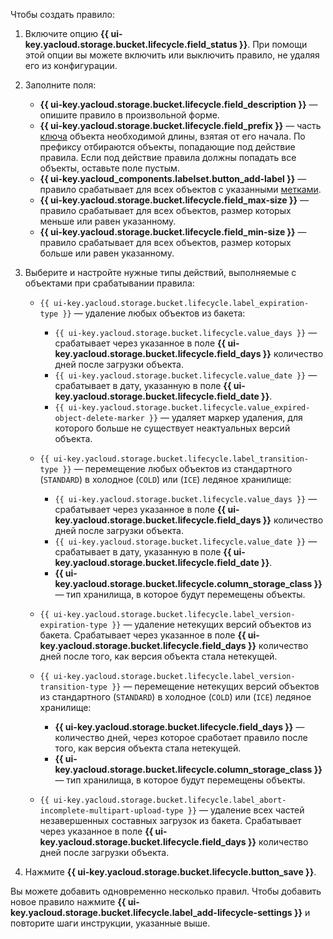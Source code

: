 Чтобы создать правило:

1. Включите опцию **{{ ui-key.yacloud.storage.bucket.lifecycle.field_status }}**. При помощи этой опции вы можете включить или выключить правило, не удаляя его из конфигурации.
1. Заполните поля:
   * **{{ ui-key.yacloud.storage.bucket.lifecycle.field_description }}** — опишите правило в произвольной форме.
   * **{{ ui-key.yacloud.storage.bucket.lifecycle.field_prefix }}** — часть [ключа](../concepts/object.md#key) объекта необходимой длины, взятая от его начала. По префиксу отбираются объекты, попадающие под действие правила. Если под действие правила должны попадать все объекты, оставьте поле пустым.
   * **{{ ui-key.yacloud_components.labelset.button_add-label }}** — правило срабатывает для всех объектов c указанными [метками](../concepts/tags.md).
   * **{{ ui-key.yacloud.storage.bucket.lifecycle.field_max-size }}** — правило срабатывает для всех объектов, размер которых меньше или равен указанному.
   * **{{ ui-key.yacloud.storage.bucket.lifecycle.field_min-size }}** — правило срабатывает для всех объектов, размер которых больше или равен указанному.
1. Выберите и настройте нужные типы действий, выполняемые с объектами при срабатывании правила:
   * `{{ ui-key.yacloud.storage.bucket.lifecycle.label_expiration-type }}` — удаление любых объектов из бакета:

     * `{{ ui-key.yacloud.storage.bucket.lifecycle.value_days }}` — срабатывает через указанное в поле **{{ ui-key.yacloud.storage.bucket.lifecycle.field_days }}** количество дней после загрузки объекта.
     * `{{ ui-key.yacloud.storage.bucket.lifecycle.value_date }}` — срабатывает в дату, указанную в поле **{{ ui-key.yacloud.storage.bucket.lifecycle.field_date }}**.
     * `{{ ui-key.yacloud.storage.bucket.lifecycle.value_expired-object-delete-marker }}` — удаляет маркер удаления, для которого больше не существует неактуальных версий объекта.

   * `{{ ui-key.yacloud.storage.bucket.lifecycle.label_transition-type }}` — перемещение любых объектов из стандартного (`STANDARD`) в холодное (`COLD`) или (`ICE`) ледяное хранилище:

     * `{{ ui-key.yacloud.storage.bucket.lifecycle.value_days }}` — срабатывает через указанное в поле **{{ ui-key.yacloud.storage.bucket.lifecycle.field_days }}** количество дней после загрузки объекта.
     * `{{ ui-key.yacloud.storage.bucket.lifecycle.value_date }}` — срабатывает в дату, указанную в поле **{{ ui-key.yacloud.storage.bucket.lifecycle.field_date }}**.
     * **{{ ui-key.yacloud.storage.bucket.lifecycle.column_storage_class }}** — тип хранилища, в которое будут перемещены объекты.

   * `{{ ui-key.yacloud.storage.bucket.lifecycle.label_version-expiration-type }}` — удаление нетекущих версий объектов из бакета. Срабатывает через указанное в поле **{{ ui-key.yacloud.storage.bucket.lifecycle.field_days }}** количество дней после того, как версия объекта стала нетекущей.
   * `{{ ui-key.yacloud.storage.bucket.lifecycle.label_version-transition-type }}` — перемещение нетекущих версий объектов из стандартного (`STANDARD`) в холодное (`COLD`)  или (`ICE`) ледяное хранилище:
     * **{{ ui-key.yacloud.storage.bucket.lifecycle.field_days }}** — количество дней, через которое сработает правило после того, как версия объекта стала нетекущей.
     * **{{ ui-key.yacloud.storage.bucket.lifecycle.column_storage_class }}** — тип хранилища, в которое будут перемещены объекты.

   * `{{ ui-key.yacloud.storage.bucket.lifecycle.label_abort-incomplete-multipart-upload-type }}` — удаление всех частей незавершенных составных загрузок из бакета. Срабатывает через указанное в поле **{{ ui-key.yacloud.storage.bucket.lifecycle.field_days }}** количество дней после загрузки объекта.

1. Нажмите **{{ ui-key.yacloud.storage.bucket.lifecycle.button_save }}**.

Вы можете добавить одновременно несколько правил. Чтобы добавить новое правило нажмите **{{ ui-key.yacloud.storage.bucket.lifecycle.label_add-lifecycle-settings }}** и повторите шаги инструкции, указанные выше.